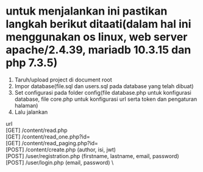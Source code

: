# untuk menjalankan ini pastikan langkah berikut ditaati(dalam hal ini menggunakan os linux, web server apache/2.4.39, mariadb 10.3.15 dan php 7.3.5)
1. Taruh/upload project di document root
2. Impor database(file.sql dan users.sql pada database yang telah dibuat)
3. Set configurasi pada folder config(file database.php untuk konfigurasi database, file core.php untuk konfigurasi url serta token dan pengaturan halaman)
4. Lalu jalankan


url \
[GET] /content/read.php \
[GET] /content/read_one.php?id= \
[GET] /content/read_paging.php?id= \
[POST] /content/create.php (author, isi, jwt) \
[POST] /user/registration.php (firstname, lastname, email, password) \
[POST] /user/login.php (email, password) \
